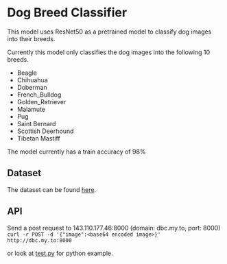 # Dog Breed Classifier
This model uses ResNet50 as a pretrained model to classify dog images into their breeds.

Currently this model only classifies the dog images into the following 10 breeds. 

 - Beagle
 - Chihuahua
 - Doberman
 - French_Bulldog
 - Golden_Retriever
 - Malamute
 - Pug
 - Saint Bernard
 - Scottish Deerhound
 - Tibetan Mastiff

The model currently has a train accuracy of 98%


## Dataset

The dataset can be found [here](https://www.kaggle.com/c/dog-breed-identification/data).

## API

Send a post request to 143.110.177.46:8000 (domain: dbc.my.to, port: 8000)
`curl -r POST -d '{"image":<base64 encoded image>}' http://dbc.my.to:8000`

or look at [test.py](test.py) for python example.
